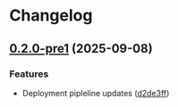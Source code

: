 # Changelog

## [0.2.0-pre1](https://github.com/youkergav/PiRate/compare/v0.1.0-pre1...v0.2.0-pre1) (2025-09-08)


### Features

* Deployment pipleline updates ([d2de3ff](https://github.com/youkergav/PiRate/commit/d2de3ff8421da581cd69ebfbad39f95e9600fd0f))
